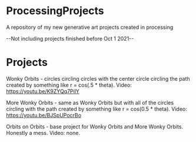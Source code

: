 # ProcessingProjects
A repository of my new generative art projects created in processing

--Not including projects finished before Oct 1 2021--

# Projects

Wonky Orbits - circles circling circles with the center circle circling the path created by something like r = cos(.5 * theta). Video: https://youtu.be/K9ZYQq7PilY

More Wonky Orbits - same as Wonky Orbits but with all of the circles circling with the path created by something like r = cos(0.5 * theta). Video: https://youtu.be/BJSpUPocrBo 

Orbits on Orbits - base project for Wonky Orbits and More Wonky Orbits. Honestly a mess. Video: none. 
